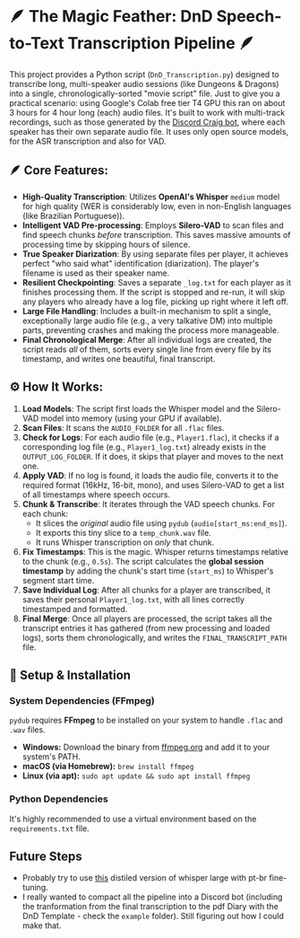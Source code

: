 # 🪶 The Magic Feather: DnD Speech-to-Text Transcription Pipeline 🪶
This project provides a Python script (`DnD_Transcription.py`) designed to transcribe long, multi-speaker audio sessions (like Dungeons & Dragons) into a single, chronologically-sorted "movie script" file. Just to give you a practical scenario: using Google's Colab free tier T4 GPU this ran on about 3 hours for 4 hour long (each) audio files.
It's built to work with multi-track recordings, such as those generated by the [Discord Craig bot](https://craig.chat/), where each speaker has their own separate audio file.
It uses only open source models, for the ASR transcription and also for VAD.

## 🪶 Core Features:
* **High-Quality Transcription**: Utilizes **OpenAI's Whisper** `medium` model for high quality (WER is considerably low, even in non-English languages (like Brazilian Portuguese)).
* **Intelligent VAD Pre-processing**: Employs **Silero-VAD** to scan files and find speech chunks *before* transcription. This saves massive amounts of processing time by skipping hours of silence.
* **True Speaker Diarization**: By using separate files per player, it achieves perfect "who said what" identification (diarization). The player's filename is used as their speaker name.
* **Resilient Checkpointing**: Saves a separate `_log.txt` for each player as it finishes processing them. If the script is stopped and re-run, it will skip any players who already have a log file, picking up right where it left off.
* **Large File Handling**: Includes a built-in mechanism to split a single, exceptionally large audio file (e.g., a very talkative DM) into multiple parts, preventing crashes and making the process more manageable.
* **Final Chronological Merge**: After all individual logs are created, the script reads *all* of them, sorts every single line from every file by its timestamp, and writes one beautiful, final transcript.

## ⚙️ How It Works:
1.  **Load Models**: The script first loads the Whisper model and the Silero-VAD model into memory (using your GPU if available).
2.  **Scan Files**: It scans the `AUDIO_FOLDER` for all `.flac` files.
3.  **Check for Logs**: For each audio file (e.g., `Player1.flac`), it checks if a corresponding log file (e.g., `Player1_log.txt`) already exists in the `OUTPUT_LOG_FOLDER`. If it does, it skips that player and moves to the next one.
4.  **Apply VAD**: If no log is found, it loads the audio file, converts it to the required format (16kHz, 16-bit, mono), and uses Silero-VAD to get a list of all timestamps where speech occurs.
5.  **Chunk & Transcribe**: It iterates through the VAD speech chunks. For each chunk:
    * It slices the *original* audio file using `pydub` (`audio[start_ms:end_ms]`).
    * It exports this tiny slice to a `temp_chunk.wav` file.
    * It runs Whisper transcription on *only* that chunk.
6.  **Fix Timestamps**: This is the magic. Whisper returns timestamps relative to the chunk (e.g., `0.5s`). The script calculates the **global session timestamp** by adding the chunk's start time (`start_ms`) to Whisper's segment start time.
7.  **Save Individual Log**: After all chunks for a player are transcribed, it saves their personal `Player1_log.txt`, with all lines correctly timestamped and formatted.
8.  **Final Merge**: Once all players are processed, the script takes all the transcript entries it has gathered (from new processing and loaded logs), sorts them chronologically, and writes the `FINAL_TRANSCRIPT_PATH` file.

## 🚀 Setup & Installation

### System Dependencies (FFmpeg)
`pydub` requires **FFmpeg** to be installed on your system to handle `.flac` and `.wav` files.
* **Windows:** Download the binary from [ffmpeg.org](https://ffmpeg.org/download.html) and add it to your system's PATH.
* **macOS (via Homebrew):** `brew install ffmpeg`
* **Linux (via apt):** `sudo apt update && sudo apt install ffmpeg`

### Python Dependencies
It's highly recommended to use a virtual environment based on the `requirements.txt` file.

## Future Steps
* Probably try to use [this](https://huggingface.co/freds0/distil-whisper-large-v3-ptbr) distiled version of whisper large with pt-br fine-tuning.
* I really wanted to compact all the pipeline into a Discord bot (including the tranformation from the final transcription to the pdf Diary with the DnD Template - check the `example` folder). Still figuring out how I could make that.
